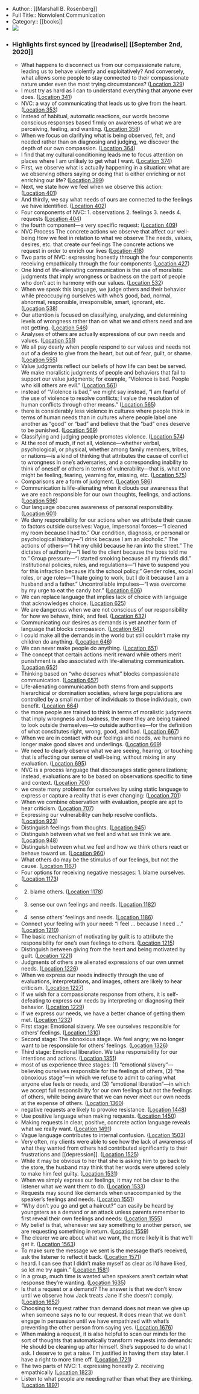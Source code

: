 - Author:: [[Marshall B. Rosenberg]]
- Full Title:: Nonviolent Communication
- Category:: [[books]]
- ![](https://images-na.ssl-images-amazon.com/images/I/5160TGGIZjL._SL400_.jpg)
- ### Highlights first synced by [[readwise]] [[September 2nd, 2020]]
    - What happens to disconnect us from our compassionate nature, leading us to behave violently and exploitatively? And conversely, what allows some people to stay connected to their compassionate nature under even the most trying circumstances? ([Location 329](https://readwise.io/to_kindle?action=open&asin=B014OISVU4&location=329))
    - I must try as hard as I can to understand everything that anyone ever does. ([Location 341](https://readwise.io/to_kindle?action=open&asin=B014OISVU4&location=341))
    - NVC: a way of communicating that leads us to give from the heart. ([Location 353](https://readwise.io/to_kindle?action=open&asin=B014OISVU4&location=353))
    - Instead of habitual, automatic reactions, our words become conscious responses based firmly on awareness of what we are perceiving, feeling, and wanting. ([Location 358](https://readwise.io/to_kindle?action=open&asin=B014OISVU4&location=358))
    - When we focus on clarifying what is being observed, felt, and needed rather than on diagnosing and judging, we discover the depth of our own compassion. ([Location 364](https://readwise.io/to_kindle?action=open&asin=B014OISVU4&location=364))
    - I find that my cultural conditioning leads me to focus attention on places where I am unlikely to get what I want. ([Location 374](https://readwise.io/to_kindle?action=open&asin=B014OISVU4&location=374))
    - First, we observe what is actually happening in a situation: what are we observing others saying or doing that is either enriching or not enriching our life? ([Location 399](https://readwise.io/to_kindle?action=open&asin=B014OISVU4&location=399))
    - Next, we state how we feel when we observe this action: ([Location 401](https://readwise.io/to_kindle?action=open&asin=B014OISVU4&location=401))
    - And thirdly, we say what needs of ours are connected to the feelings we have identified. ([Location 402](https://readwise.io/to_kindle?action=open&asin=B014OISVU4&location=402))
    - Four components of NVC: 1. observations 2. feelings 3. needs 4. requests ([Location 404](https://readwise.io/to_kindle?action=open&asin=B014OISVU4&location=404))
    - the fourth component—a very specific request: ([Location 409](https://readwise.io/to_kindle?action=open&asin=B014OISVU4&location=409))
    - NVC Process The concrete actions we observe that affect our well-being How we feel in relation to what we observe The needs, values, desires, etc. that create our feelings The concrete actions we request in order to enrich our lives ([Location 418](https://readwise.io/to_kindle?action=open&asin=B014OISVU4&location=418))
    - Two parts of NVC: expressing honestly through the four components receiving empathically through the four components ([Location 427](https://readwise.io/to_kindle?action=open&asin=B014OISVU4&location=427))
    - One kind of life-alienating communication is the use of moralistic judgments that imply wrongness or badness on the part of people who don’t act in harmony with our values. ([Location 532](https://readwise.io/to_kindle?action=open&asin=B014OISVU4&location=532))
    - When we speak this language, we judge others and their behavior while preoccupying ourselves with who’s good, bad, normal, abnormal, responsible, irresponsible, smart, ignorant, etc. ([Location 538](https://readwise.io/to_kindle?action=open&asin=B014OISVU4&location=538))
    - Our attention is focused on classifying, analyzing, and determining levels of wrongness rather than on what we and others need and are not getting. ([Location 546](https://readwise.io/to_kindle?action=open&asin=B014OISVU4&location=546))
    - Analyses of others are actually expressions of our own needs and values. ([Location 551](https://readwise.io/to_kindle?action=open&asin=B014OISVU4&location=551))
    - We all pay dearly when people respond to our values and needs not out of a desire to give from the heart, but out of fear, guilt, or shame. ([Location 555](https://readwise.io/to_kindle?action=open&asin=B014OISVU4&location=555))
    - Value judgments reflect our beliefs of how life can best be served. We make moralistic judgments of people and behaviors that fail to support our value judgments; for example, “Violence is bad. People who kill others are evil.” ([Location 561](https://readwise.io/to_kindle?action=open&asin=B014OISVU4&location=561))
    - instead of “Violence is bad,” we might say instead, “I am fearful of the use of violence to resolve conflicts; I value the resolution of human conflicts through other means.” ([Location 565](https://readwise.io/to_kindle?action=open&asin=B014OISVU4&location=565))
    - there is considerably less violence in cultures where people think in terms of human needs than in cultures where people label one another as “good” or “bad” and believe that the “bad” ones deserve to be punished. ([Location 569](https://readwise.io/to_kindle?action=open&asin=B014OISVU4&location=569))
    - Classifying and judging people promotes violence. ([Location 574](https://readwise.io/to_kindle?action=open&asin=B014OISVU4&location=574))
    - At the root of much, if not all, violence—whether verbal, psychological, or physical, whether among family members, tribes, or nations—is a kind of thinking that attributes the cause of conflict to wrongness in one’s adversaries, and a corresponding inability to think of oneself or others in terms of vulnerability—that is, what one might be feeling, fearing, yearning for, missing, etc. ([Location 575](https://readwise.io/to_kindle?action=open&asin=B014OISVU4&location=575))
    - Comparisons are a form of judgment. ([Location 586](https://readwise.io/to_kindle?action=open&asin=B014OISVU4&location=586))
    - Communication is life-alienating when it clouds our awareness that we are each responsible for our own thoughts, feelings, and actions. ([Location 596](https://readwise.io/to_kindle?action=open&asin=B014OISVU4&location=596))
    - Our language obscures awareness of personal responsibility. ([Location 601](https://readwise.io/to_kindle?action=open&asin=B014OISVU4&location=601))
    - We deny responsibility for our actions when we attribute their cause to factors outside ourselves: Vague, impersonal forces—“I cleaned my room because I had to.” Our condition, diagnosis, or personal or psychological history—“I drink because I am an alcoholic.” The actions of others—“I hit my child because he ran into the street.” The dictates of authority—“I lied to the client because the boss told me to.” Group pressure—“I started smoking because all my friends did.” Institutional policies, rules, and regulations—“I have to suspend you for this infraction because it’s the school policy.” Gender roles, social roles, or age roles—”I hate going to work, but I do it because I am a husband and a father.” Uncontrollable impulses—“I was overcome by my urge to eat the candy bar.” ([Location 606](https://readwise.io/to_kindle?action=open&asin=B014OISVU4&location=606))
    - We can replace language that implies lack of choice with language that acknowledges choice. ([Location 625](https://readwise.io/to_kindle?action=open&asin=B014OISVU4&location=625))
    - We are dangerous when we are not conscious of our responsibility for how we behave, think, and feel. ([Location 632](https://readwise.io/to_kindle?action=open&asin=B014OISVU4&location=632))
    - Communicating our desires as demands is yet another form of language that blocks compassion. ([Location 642](https://readwise.io/to_kindle?action=open&asin=B014OISVU4&location=642))
    - I could make all the demands in the world but still couldn’t make my children do anything. ([Location 646](https://readwise.io/to_kindle?action=open&asin=B014OISVU4&location=646))
    - We can never make people do anything. ([Location 651](https://readwise.io/to_kindle?action=open&asin=B014OISVU4&location=651))
    - The concept that certain actions merit reward while others merit punishment is also associated with life-alienating communication. ([Location 652](https://readwise.io/to_kindle?action=open&asin=B014OISVU4&location=652))
    - Thinking based on “who deserves what” blocks compassionate communication. ([Location 657](https://readwise.io/to_kindle?action=open&asin=B014OISVU4&location=657))
    - Life-alienating communication both stems from and supports hierarchical or domination societies, where large populations are controlled by a small number of individuals to those individuals, own benefit. ([Location 664](https://readwise.io/to_kindle?action=open&asin=B014OISVU4&location=664))
    - the more people are trained to think in terms of moralistic judgments that imply wrongness and badness, the more they are being trained to look outside themselves—to outside authorities—for the definition of what constitutes right, wrong, good, and bad. ([Location 667](https://readwise.io/to_kindle?action=open&asin=B014OISVU4&location=667))
    - When we are in contact with our feelings and needs, we humans no longer make good slaves and underlings. ([Location 669](https://readwise.io/to_kindle?action=open&asin=B014OISVU4&location=669))
    - We need to clearly observe what we are seeing, hearing, or touching that is affecting our sense of well-being, without mixing in any evaluation. ([Location 695](https://readwise.io/to_kindle?action=open&asin=B014OISVU4&location=695))
    - NVC is a process language that discourages static generalizations; instead, evaluations are to be based on observations specific to time and context. ([Location 700](https://readwise.io/to_kindle?action=open&asin=B014OISVU4&location=700))
    - we create many problems for ourselves by using static language to express or capture a reality that is ever changing: ([Location 701](https://readwise.io/to_kindle?action=open&asin=B014OISVU4&location=701))
    - When we combine observation with evaluation, people are apt to hear criticism. ([Location 707](https://readwise.io/to_kindle?action=open&asin=B014OISVU4&location=707))
    - Expressing our vulnerability can help resolve conflicts. ([Location 923](https://readwise.io/to_kindle?action=open&asin=B014OISVU4&location=923))
    - Distinguish feelings from thoughts. ([Location 945](https://readwise.io/to_kindle?action=open&asin=B014OISVU4&location=945))
    - Distinguish between what we feel and what we think we are. ([Location 948](https://readwise.io/to_kindle?action=open&asin=B014OISVU4&location=948))
    - Distinguish between what we feel and how we think others react or behave toward us. ([Location 960](https://readwise.io/to_kindle?action=open&asin=B014OISVU4&location=960))
    - What others do may be the stimulus of our feelings, but not the cause. ([Location 1167](https://readwise.io/to_kindle?action=open&asin=B014OISVU4&location=1167))
    - Four options for receiving negative messages: 1. blame ourselves. ([Location 1173](https://readwise.io/to_kindle?action=open&asin=B014OISVU4&location=1173))
    - 2. blame others. ([Location 1178](https://readwise.io/to_kindle?action=open&asin=B014OISVU4&location=1178))
    - 3. sense our own feelings and needs. ([Location 1182](https://readwise.io/to_kindle?action=open&asin=B014OISVU4&location=1182))
    - 4. sense others’ feelings and needs. ([Location 1186](https://readwise.io/to_kindle?action=open&asin=B014OISVU4&location=1186))
    - Connect your feeling with your need: “I feel … because I need …” ([Location 1210](https://readwise.io/to_kindle?action=open&asin=B014OISVU4&location=1210))
    - The basic mechanism of motivating by guilt is to attribute the responsibility for one’s own feelings to others. ([Location 1215](https://readwise.io/to_kindle?action=open&asin=B014OISVU4&location=1215))
    - Distinguish between giving from the heart and being motivated by guilt. ([Location 1221](https://readwise.io/to_kindle?action=open&asin=B014OISVU4&location=1221))
    - Judgments of others are alienated expressions of our own unmet needs. ([Location 1226](https://readwise.io/to_kindle?action=open&asin=B014OISVU4&location=1226))
    - When we express our needs indirectly through the use of evaluations, interpretations, and images, others are likely to hear criticism. ([Location 1227](https://readwise.io/to_kindle?action=open&asin=B014OISVU4&location=1227))
    - If we wish for a compassionate response from others, it is self-defeating to express our needs by interpreting or diagnosing their behavior. ([Location 1229](https://readwise.io/to_kindle?action=open&asin=B014OISVU4&location=1229))
    - If we express our needs, we have a better chance of getting them met. ([Location 1232](https://readwise.io/to_kindle?action=open&asin=B014OISVU4&location=1232))
    - First stage: Emotional slavery. We see ourselves responsible for others’ feelings. ([Location 1310](https://readwise.io/to_kindle?action=open&asin=B014OISVU4&location=1310))
    - Second stage: The obnoxious stage. We feel angry; we no longer want to be responsible for others’ feelings. ([Location 1326](https://readwise.io/to_kindle?action=open&asin=B014OISVU4&location=1326))
    - Third stage: Emotional liberation. We take responsibility for our intentions and actions. ([Location 1351](https://readwise.io/to_kindle?action=open&asin=B014OISVU4&location=1351))
    - most of us experience three stages: (1) “emotional slavery”—believing ourselves responsible for the feelings of others, (2) “the obnoxious stage”—in which we refuse to admit to caring what anyone else feels or needs, and (3) “emotional liberation”—in which we accept full responsibility for our own feelings but not the feelings of others, while being aware that we can never meet our own needs at the expense of others. ([Location 1360](https://readwise.io/to_kindle?action=open&asin=B014OISVU4&location=1360))
    - negative requests are likely to provoke resistance. ([Location 1448](https://readwise.io/to_kindle?action=open&asin=B014OISVU4&location=1448))
    - Use positive language when making requests. ([Location 1450](https://readwise.io/to_kindle?action=open&asin=B014OISVU4&location=1450))
    - Making requests in clear, positive, concrete action language reveals what we really want. ([Location 1491](https://readwise.io/to_kindle?action=open&asin=B014OISVU4&location=1491))
    - Vague language contributes to internal confusion. ([Location 1503](https://readwise.io/to_kindle?action=open&asin=B014OISVU4&location=1503))
    - Very often, my clients were able to see how the lack of awareness of what they wanted from others had contributed significantly to their frustrations and [[depression]]. ([Location 1525](https://readwise.io/to_kindle?action=open&asin=B014OISVU4&location=1525))
    - While it may be obvious to her that she is asking him to go back to the store, the husband may think that her words were uttered solely to make him feel guilty. ([Location 1531](https://readwise.io/to_kindle?action=open&asin=B014OISVU4&location=1531))
    - When we simply express our feelings, it may not be clear to the listener what we want them to do. ([Location 1533](https://readwise.io/to_kindle?action=open&asin=B014OISVU4&location=1533))
    - Requests may sound like demands when unaccompanied by the speaker’s feelings and needs. ([Location 1551](https://readwise.io/to_kindle?action=open&asin=B014OISVU4&location=1551))
    - “Why don’t you go and get a haircut?” can easily be heard by youngsters as a demand or an attack unless parents remember to first reveal their own feelings and needs: ([Location 1555](https://readwise.io/to_kindle?action=open&asin=B014OISVU4&location=1555))
    - My belief is that, whenever we say something to another person, we are requesting something in return. ([Location 1559](https://readwise.io/to_kindle?action=open&asin=B014OISVU4&location=1559))
    - The clearer we are about what we want, the more likely it is that we’ll get it. ([Location 1563](https://readwise.io/to_kindle?action=open&asin=B014OISVU4&location=1563))
    - To make sure the message we sent is the message that’s received, ask the listener to reflect it back. ([Location 1571](https://readwise.io/to_kindle?action=open&asin=B014OISVU4&location=1571))
    - heard. I can see that I didn’t make myself as clear as I’d have liked, so let me try again.” ([Location 1581](https://readwise.io/to_kindle?action=open&asin=B014OISVU4&location=1581))
    - In a group, much time is wasted when speakers aren’t certain what response they’re wanting. ([Location 1635](https://readwise.io/to_kindle?action=open&asin=B014OISVU4&location=1635))
    - Is that a request or a demand? The answer is that we don’t know until we observe how Jack treats Jane if she doesn’t comply. ([Location 1652](https://readwise.io/to_kindle?action=open&asin=B014OISVU4&location=1652))
    - Choosing to request rather than demand does not mean we give up when someone says no to our request. It does mean that we don’t engage in persuasion until we have empathized with what’s preventing the other person from saying yes. ([Location 1676](https://readwise.io/to_kindle?action=open&asin=B014OISVU4&location=1676))
    - When making a request, it is also helpful to scan our minds for the sort of thoughts that automatically transform requests into demands: He should be cleaning up after himself. She’s supposed to do what I ask. I deserve to get a raise. I’m justified in having them stay later. I have a right to more time off. ([Location 1721](https://readwise.io/to_kindle?action=open&asin=B014OISVU4&location=1721))
    - The two parts of NVC: 1. expressing honestly 2. receiving empathically ([Location 1823](https://readwise.io/to_kindle?action=open&asin=B014OISVU4&location=1823))
    - Listen to what people are needing rather than what they are thinking. ([Location 1897](https://readwise.io/to_kindle?action=open&asin=B014OISVU4&location=1897))

